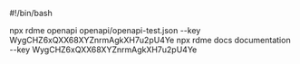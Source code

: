 #!/bin/bash

npx rdme openapi openapi/openapi-test.json --key WygCHZ6xQXX68XYZnrmAgkXH7u2pU4Ye
npx rdme docs documentation --key WygCHZ6xQXX68XYZnrmAgkXH7u2pU4Ye
